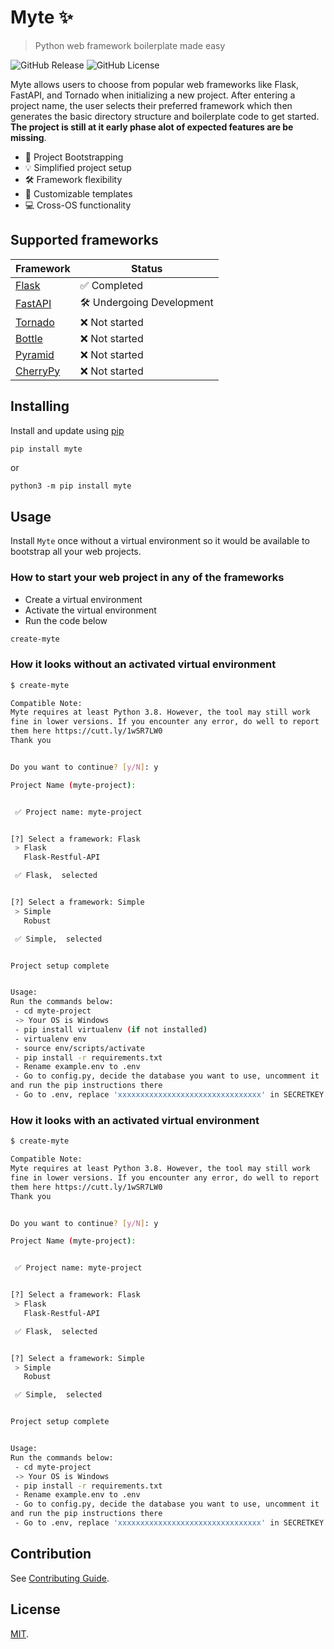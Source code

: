 # Myte ✨

> Python web framework boilerplate made easy

![GitHub Release](https://img.shields.io/github/v/release/samdoghor/myte) ![GitHub License](https://img.shields.io/github/license/samdoghor/myte)

Myte allows users to choose from popular web frameworks like Flask, FastAPI, and Tornado when initializing a new project. After entering a project name, the user selects their preferred framework which then generates the basic directory structure and boilerplate code to get started. **The project is still at it early phase alot of expected features are be missing**.

- 🚀 Project Bootstrapping
- 💡 Simplified project setup
- 🛠️ Framework flexibility
- 📝 Customizable templates
- 💻 Cross-OS functionality

## Supported frameworks

| Framework | Status |
| --------------- | --------------- |
| [Flask](https://flask.palletsprojects.com/) | ✅ Completed |
| [FastAPI](https://fastapi.tiangolo.com/) | 🛠️ Undergoing Development |
| [Tornado](https://www.tornadoweb.org/en/stable/) | ❌ Not started |
| [Bottle](https://bottlepy.org/) | ❌ Not started  |
| [Pyramid](https://trypyramid.com/) | ❌ Not started  |
| [CherryPy](https://docs.cherrypy.dev/en/latest/) | ❌ Not started  |

## Installing

Install and update using [pip](https://pip.pypa.io/en/stable/getting-started/)

```Bash Copy
pip install myte
```

or

```Bach Copy
python3 -m pip install myte
```

## Usage

Install `Myte` once without a virtual environment so it would be available to bootstrap all your web projects.

### How to start your web project in any of the frameworks

- Create a virtual environment
- Activate the virtual environment
- Run the code below

```Bash Copy
create-myte
```

### How it looks without an activated virtual environment

```Bash Copy
$ create-myte

Compatible Note:
Myte requires at least Python 3.8. However, the tool may still work
fine in lower versions. If you encounter any error, do well to report
them here https://cutt.ly/1wSR7LW0
Thank you


Do you want to continue? [y/N]: y

Project Name (myte-project):


 ✅ Project name: myte-project


[?] Select a framework: Flask
 > Flask
   Flask-Restful-API

 ✅ Flask,  selected


[?] Select a framework: Simple
 > Simple
   Robust

 ✅ Simple,  selected


Project setup complete


Usage:
Run the commands below:
 - cd myte-project
 -> Your OS is Windows
 - pip install virtualenv (if not installed)
 - virtualenv env
 - source env/scripts/activate
 - pip install -r requirements.txt
 - Rename example.env to .env
 - Go to config.py, decide the database you want to use, uncomment it
and run the pip instructions there
 - Go to .env, replace 'xxxxxxxxxxxxxxxxxxxxxxxxxxxxxxxx' in SECRETKEY with -> og3dOuRYNcnItH2XbYHMYHffbMcBxsS0

```

### How it looks with an activated virtual environment

```Bash Copy
$ create-myte

Compatible Note:
Myte requires at least Python 3.8. However, the tool may still work
fine in lower versions. If you encounter any error, do well to report
them here https://cutt.ly/1wSR7LW0
Thank you


Do you want to continue? [y/N]: y

Project Name (myte-project):


 ✅ Project name: myte-project


[?] Select a framework: Flask
 > Flask
   Flask-Restful-API

 ✅ Flask,  selected


[?] Select a framework: Simple
 > Simple
   Robust

 ✅ Simple,  selected


Project setup complete


Usage:
Run the commands below:
 - cd myte-project
 -> Your OS is Windows
 - pip install -r requirements.txt
 - Rename example.env to .env
 - Go to config.py, decide the database you want to use, uncomment it
and run the pip instructions there
 - Go to .env, replace 'xxxxxxxxxxxxxxxxxxxxxxxxxxxxxxxx' in SECRETKEY with -> og3dOuRYNcnItH2XbYHMYHffbMcBxsS0

```

## Contribution

See [Contributing Guide](CONTRIBUTING.md).

## License

[MIT](LICENSE).
